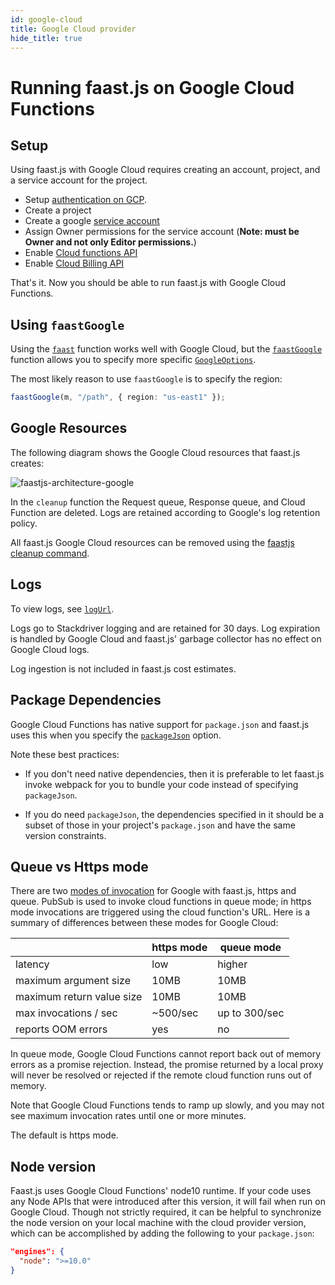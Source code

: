 ```yaml
---
id: google-cloud
title: Google Cloud provider
hide_title: true
---
```


# Running faast.js on Google Cloud Functions

## Setup

Using faast.js with Google Cloud requires creating an account, project, and a service account for the project.

-   Setup [authentication on GCP](https://cloud.google.com/docs/authentication/getting-started).
-   Create a project
-   Create a google [service account](https://console.cloud.google.com/iam-admin/serviceaccounts)
-   Assign Owner permissions for the service account (**Note: must be Owner and not only Editor permissions.**)
-   Enable [Cloud functions API](https://console.cloud.google.com/functions)
-   Enable [Cloud Billing API](https://console.developers.google.com/apis/api/cloudbilling.googleapis.com/overview)

That's it. Now you should be able to run faast.js with Google Cloud Functions.

## Using `faastGoogle`

Using the [`faast`](./api/faastjs.faast.md) function works well with Google Cloud, but the [`faastGoogle`](./api/faastjs.faastgoogle.md) function allows you to specify more specific [`GoogleOptions`](./api/faastjs.googleoptions.md).

The most likely reason to use `faastGoogle` is to specify the region:

```typescript
faastGoogle(m, "/path", { region: "us-east1" });
```

## Google Resources

The following diagram shows the Google Cloud resources that faast.js creates:

![faastjs-architecture-google](./assets/faastjs-architecture-google.svg "faast.js architecture for google")

In the `cleanup` function the Request queue, Response queue, and Cloud Function are deleted. Logs are retained according to Google's log retention policy.

All faast.js Google Cloud resources can be removed using the [faastjs cleanup command](./01-introduction.md#cleanup-command).

## Logs

To view logs, see [`logUrl`](./api/faastjs.faastmodule.logurl.md).

Logs go to Stackdriver logging and are retained for 30 days. Log expiration is handled by Google Cloud and faast.js' garbage collector has no effect on Google Cloud logs.

Log ingestion is not included in faast.js cost estimates.

## Package Dependencies

Google Cloud Functions has native support for `package.json` and faast.js uses this when you specify the [`packageJson`](./api/faastjs.commonoptions.packagejson.md) option.

Note these best practices:

-   If you don't need native dependencies, then it is preferable to let faast.js invoke webpack for you to bundle your code instead of specifying `packageJson`.

-   If you do need `packageJson`, the dependencies specified in it should be a subset of those in your project's `package.json` and have the same version constraints.

## Queue vs Https mode

There are two [modes of invocation](./api/faastjs.commonoptions.mode.md) for Google with faast.js, https and queue. PubSub is used to invoke cloud functions in queue mode; in https mode invocations are triggered using the cloud function's URL. Here is a summary of differences between these modes for Google Cloud:

|                           | https mode | queue mode    |
| ------------------------- | ---------- | ------------- |
| latency                   | low        | higher        |
| maximum argument size     | 10MB       | 10MB          |
| maximum return value size | 10MB       | 10MB          |
| max invocations / sec     | ~500/sec   | up to 300/sec |
| reports OOM errors        | yes        | no            |

In queue mode, Google Cloud Functions cannot report back out of memory errors as a promise rejection. Instead, the promise returned by a local proxy will never be resolved or rejected if the remote cloud function runs out of memory.

Note that Google Cloud Functions tends to ramp up slowly, and you may not see maximum invocation rates until one or more minutes.

The default is https mode.

## Node version

Faast.js uses Google Cloud Functions' node10 runtime. If your code uses any Node
APIs that were introduced after this version, it will fail when run on Google
Cloud. Though not strictly required, it can be helpful to synchronize the node
version on your local machine with the cloud provider version, which can be
accomplished by adding the following to your `package.json`:

```json
"engines": {
  "node": ">=10.0"
}
```
